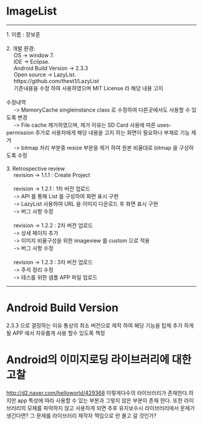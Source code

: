 # ImageList

<hr>
1. 이름 : 장보훈<br><br>
2. 개발 환경:<br>
&nbsp&nbsp&nbsp&nbsp OS -> window 7.<br>
&nbsp&nbsp&nbsp&nbsp IDE -> Eclipse.<br>
&nbsp&nbsp&nbsp&nbsp Android Build Version -> 2.3.3<br>
&nbsp&nbsp&nbsp&nbsp Open source -> LazyList.<br>
&nbsp&nbsp&nbsp&nbsp https://github.com/thest1/LazyList<br>
&nbsp&nbsp&nbsp&nbsp 기존내용을 수정 하여 사용하였으며 MIT License 라 해당 내용 고지 <br>
<br>
수정내역<br>
&nbsp&nbsp&nbsp&nbsp -> MemoryCache singleinstance class 로 수정하여 다른곳에서도 사용할 수 있도록 변경<br>
&nbsp&nbsp&nbsp&nbsp -> File cache 제거하였으며, 제거 이유는 SD Card 사용에 따른 uses-permission 추가로 사용자에게 해당 내용을 고지 하는 화면이 필요하나 부재로 기능 제거 <br>
&nbsp&nbsp&nbsp&nbsp -> bitmap 처리 부분중 resize 부분을 제거 하여 원본 비율대로 bitmap 을 구성하도록 수정 <br><br>
3. Retrospective review <br>
&nbsp&nbsp&nbsp&nbsp revision -> 1.1.1 : Create Project<br><br>
&nbsp&nbsp&nbsp&nbsp revision -> 1.2.1 : 1차 버전 업로드<br>
&nbsp&nbsp&nbsp&nbsp -> API 를 통해 List 를 구성하여 화면 표시 구현<br>
&nbsp&nbsp&nbsp&nbsp -> LazyList 사용하여 URL 을 이미지 다운로드 후 화면 표시 구현<br>
&nbsp&nbsp&nbsp&nbsp -> 버그 사항 수정<br><br>
&nbsp&nbsp&nbsp&nbsp revision -> 1.2.2 : 2차 버전 업로드<br>
&nbsp&nbsp&nbsp&nbsp -> 상세 페이지 추가<br>
&nbsp&nbsp&nbsp&nbsp -> 이미지 비율구성을 위한 imageview 를 custom 으로 적용<br>
&nbsp&nbsp&nbsp&nbsp -> 버그 사항 수정<br><br>
&nbsp&nbsp&nbsp&nbsp revision -> 1.2.3 : 3차 버전 업로드<br>
&nbsp&nbsp&nbsp&nbsp -> 주석 정리 수정<br>
&nbsp&nbsp&nbsp&nbsp -> 테스를 위한 샘플 APP 파일 업로드

<hr>

# Android Build Version <br>
2.3.3 으로 결정하는 이유
통상의 최소 버전으로 제작 하여 해당 기능을 탑제 추가 하게 될 APP 에서 자유롭게 사용 할수 있도록 책정<br>

# Android의 이미지로딩 라이브러리에 대한 고찰 <br>
http://d2.naver.com/helloworld/429368
이렇게다수의 라이브러리가 존재한다.하지만 app 특성에 따라 사용할 수 있는 부분과 그렇지 않은
부분이 존재 한다. 또한 라이브러리의 모체를 파악하지 않고 사용하게 되면
추후 유지보수시 라이브러리에서 문제가 생긴다면? 그 문제를 라이브러리 제작자 책임으로 만 몰고 갈 것인가?
